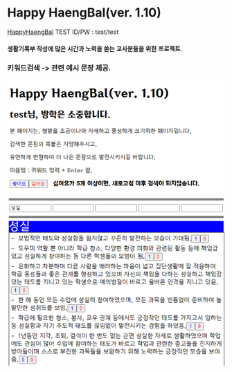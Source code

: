 # Happy HaengBal(ver. 1.10)
[HappyHaengBal](http://52.79.54.27/) TEST ID/PW : test/test

#### 생활기록부 작성에 많은 시간과 노력을 쏟는 교사분들을 위한 프로젝트.

### 키워드검색 -> 관련 예시 문장 제공.
![index Local](readme_imgs/index.png)
![example1 Local](readme_imgs/example1.png)
